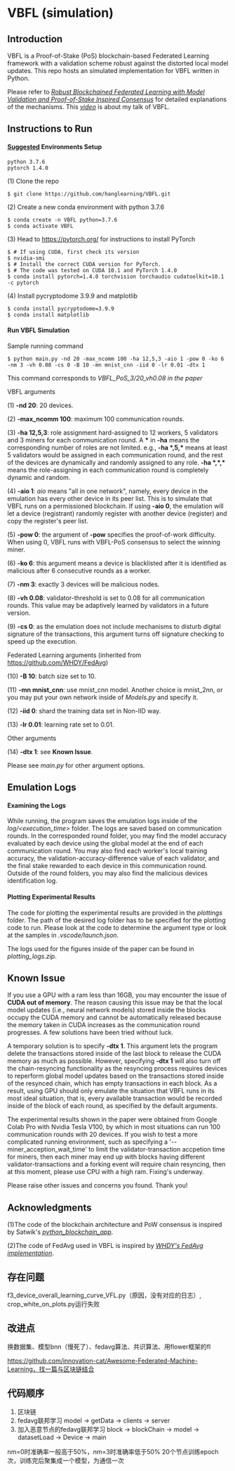 # VBFL (simulation)

## Introduction
VBFL is a Proof-of-Stake (PoS) blockchain-based Federated Learning framework with a validation scheme robust against the distorted local model updates. This repo hosts an simulated implementation for VBFL written in Python.

Please refer to [*Robust Blockchained Federated Learning with Model Validation and Proof-of-Stake Inspired Consensus*](https://arxiv.org/abs/2101.03300) for detailed explanations of the mechanisms. This [*video*](https://www.youtube.com/watch?v=LMseEXEITvw&t=4510s&ab_channel=HangChen) is about my talk of VBFL.

## Instructions to Run
#### <ins>Suggested</ins> Environments Setup
```
python 3.7.6
pytorch 1.4.0
```
(1) Clone the repo
```
$ git clone https://github.com/hanglearning/VBFL.git
```
(2) Create a new conda environment with python 3.7.6
```
$ conda create -n VBFL python=3.7.6
$ conda activate VBFL
```
(3) Head to https://pytorch.org/ for instructions to install PyTorch
```
$ # If using CUDA, first check its version
$ nvidia-smi
$ # Install the correct CUDA version for PyTorch. 
$ # The code was tested on CUDA 10.1 and PyTorch 1.4.0
$ conda install pytorch=1.4.0 torchvision torchaudio cudatoolkit=10.1 -c pytorch
```
(4) Install pycryptodome 3.9.9 and matplotlib
```
$ conda install pycryptodome=3.9.9
$ conda install matplotlib
```
#### Run VBFL Simulation

Sample running command 
```
$ python main.py -nd 20 -max_ncomm 100 -ha 12,5,3 -aio 1 -pow 0 -ko 6 -nm 3 -vh 0.08 -cs 0 -B 10 -mn mnist_cnn -iid 0 -lr 0.01 -dtx 1
```
This command corresponds to <i>VBFL_PoS_3/20_vh0.08 in the paper</i>

VBFL arguments

(1) <b>-nd 20</b>: 20 devices.

(2) <b>-max_ncomm 100</b>: maximum 100 communication rounds.

(3) <b>-ha 12,5,3</b>: role assignment hard-assigned to 12 workers, 5 validators and 3 miners for each communication round. A <b>*</b> in <b>-ha</b> means the corresponding number of roles are not limited. e.g., <b>-ha \*,5,\*</b> means at least 5 validators would be assigned in each communication round, and the rest of the devices are dynamically and randomly assigned to any role. <b>-ha \*,\*,\*</b> means the role-assigning in each communication round is completely dynamic and random.

(4) <b>-aio 1</b>: <i>aio</i> means "all in one network", namely, every device in the emulation has every other device in its peer list. This is to simulate that VBFL runs on a permissioned blockchain. If using <b>-aio 0</b>, the emulation will let a device (registrant) randomly register with another device (register) and copy the register's peer list.

(5) <b>-pow 0</b>: the argument of <b>-pow</b> specifies the proof-of-work difficulty. When using 0, VBFL runs with VBFL-PoS consensus to select the winning miner.

(6) <b>-ko 6</b>: this argument means a device is blacklisted after it is identified as malicious after 6 consecutive rounds as a worker.

(7) <b>-nm 3</b>: exactly 3 devices will be malicious nodes.

(8) <b>-vh 0.08</b>: validator-threshold is set to 0.08 for all communication rounds. This value may be adaptively learned by validators in a future version.

(9) <b>-cs 0</b>: as the emulation does not include mechanisms to disturb digital signature of the transactions, this argument turns off signature checking to speed up the execution.

Federated Learning arguments (inherited from https://github.com/WHDY/FedAvg)

(10) <b>-B 10</b>: batch size set to 10.

(11) <b>-mn mnist_cnn</b>: use mnist_cnn model. Another choice is mnist_2nn, or you may put your own network inside of <i>Models.py</i> and specify it.

(12) <b>-iid 0</b>: shard the training data set in Non-IID way.

(13) <b>-lr 0.01</b>: learning rate set to 0.01.

Other arguments

(14) <b>-dtx 1</b>: see <b>Known Issue</b>.

Please see <i>main.py</i> for other argument options.

## Emulation Logs
#### Examining the Logs

While running, the program saves the emulation logs inside of the <i>log/\<execution_time\></i> folder. The logs are saved based on communication rounds. In the corresponded round folder, you may find the model accuracy evaluated by each device using the global model at the end of each communication round. You may also find each worker's local training accuracy, the validation-accuracy-difference value of each validator, and the final stake rewarded to each device in this communication round. Outside of the round folders, you may also find the malicious devices identification log.

#### Plotting Experimental Results

The code for plotting the experimental results are provided in the <i>plottings</i> folder. The path of the desired log folder has to be specified for the plotting code to run. Please look at the code to determine the argument type or look at the samples in <i>.vscode/launch.json</i>.

The logs used for the figures inside of the paper can be found in <i>plotting_logs.zip</i>.

## Known Issue
If you use a GPU with a ram less than 16GB, you may encounter the issue of <b>CUDA out of memory</b>. The reason causing this issue may be that the local model updates (i.e., neural network models) stored inside the blocks occupy the CUDA memory and cannot be automatically released because the memory taken in CUDA increases as the communication round progresses. A few solutions have been tried without luck.

A temporary solution is to specify <b>-dtx 1</b>. This argument lets the program delete the transactions stored inside of the last block to release the CUDA memory as much as possible. However, specifying <b>-dtx 1</b> will also turn off the chain-resyncing functionality as the resyncing process requires devices to reperform global model updates based on the transactions stored inside of the resynced chain, which has empty transactions in each block. As a result, using GPU should only emulate the situation that VBFL runs in its most ideal situation, that is, every available transaction would be recorded inside of the block of each round, as specified by the default arguments.

The experimental results shown in the paper were obtained from Google Colab Pro with Nvidia Tesla V100, by which in most situations can run 100 communication rounds with 20 devices. If you wish to test a more complicated running environment, such as specifying a '--miner_acception_wait_time' to limit the validator-transaction accpetion time for miners, then each miner may end up with blocks having different validator-transactions and a forking event will require chain resyncing, then at this moment, please use CPU with a high ram. Fixing's underway.

Please raise other issues and concerns you found. Thank you!

## Acknowledgments

(1)The code of the blockchain architecture and PoW consensus is inspired by Satwik's [*python_blockchain_app*](https://github.com/satwikkansal/python_blockchain_app). 

(2)The code of FedAvg used in VBFL is inspired by [*WHDY's FedAvg implementation*](https://github.com/WHDY/FedAvg).

## 存在问题
f3_device_overall_learning_curve_VFL.py（原因，没有对应的日志）, crop_white_on_plots.py运行失败

## 改进点
换数据集、模型bnn（慢死了）、fedavg算法、共识算法、用flower框架的fl

https://github.com/innovation-cat/Awesome-Federated-Machine-Learning，找一篇与区块链结合

## 代码顺序
1. 区块链
2. fedavg联邦学习
    model -> getData -> clients -> server
3. 加入恶意节点的fedavg联邦学习
    block -> blockChain -> model -> datasetLoad -> Device -> main


nm=0时准确率一般高于50%，nm=3时准确率低于50%
20个节点训练epoch次，训练完后聚集成一个模型，为通信一次